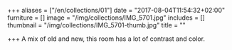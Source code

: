 +++
aliases = ["/en/collections/01"]
date = "2017-08-04T11:54:32+02:00"
furniture = []
image = "/img/collections/IMG_5701.jpg"
includes = []
thumbnail = "/img/collections/IMG_5701-thumb.jpg"
title = ""

+++
A mix of old and new, this room has a lot of contrast and color.